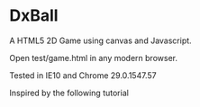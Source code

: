 DxBall
======

A HTML5 2D Game using canvas and Javascript.

Open test/game.html in any modern browser. 

Tested in IE10 and Chrome 29.0.1547.57 

Inspired by the following
<a link = "http://billmill.org/static/canvastutorial/">
tutorial
</a>
